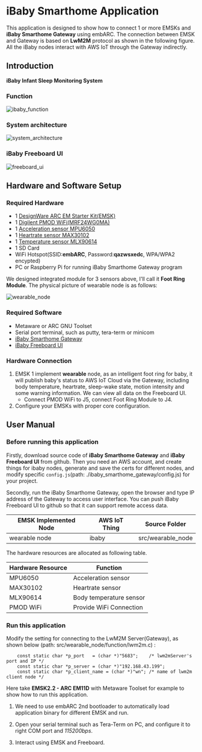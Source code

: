 # iBaby Smarthome Application
This application is designed to show how to connect 1 or more EMSKs and **iBaby Smarthome Gateway** using embARC. The connection between EMSK and Gateway is based on **LwM2M** protocol as shown in the following figure. All the iBaby nodes interact with AWS IoT through the Gateway indirectly.

## Introduction
**iBaby Infant Sleep Monitoring System**

### Function

![ibaby_function](http://i.imgur.com/tspan1C.png)

### System architecture

![system_architecture](http://i.imgur.com/3hqxrJJ.png)

### iBaby Freeboard UI

![freeboard_ui](http://i.imgur.com/FCIUjcn.png)

## Hardware and Software Setup
### Required Hardware
- 1 [DesignWare ARC EM Starter Kit(EMSK)](https://www.synopsys.com/dw/ipdir.php?ds=arc_em_starter_kit)
- 1 [Digilent PMOD WiFi(MRF24WG0MA)](http://store.digilentinc.com/pmodwifi-wifi-interface-802-11g/)
- 1 [Acceleration sensor MPU6050](https://www.invensense.com/products/motion-tracking/6-axis/mpu-6050/)
- 1 [Heartrate sensor MAX30102](http://www.electronics-lab.com/max30102/)
- 1 [Temperature sensor MLX90614](https://developer.mbed.org/components/MLX90614-I2C-Infrared-Thermometer/)
- 1 SD Card
- WiFi Hotspot(SSID:**embARC**, Password:**qazwsxedc**, WPA/WPA2 encypted)
- PC or Raspberry Pi for running iBaby Smarthome Gateway program

We designed integrated module for 3 sensors above, I'll call it **Foot Ring Module**. The physical picture of wearable node is as follows:

![wearable_node](http://i.imgur.com/QofeNaG.jpg)

### Required Software
- Metaware or ARC GNU Toolset
- Serial port terminal, such as putty, tera-term or minicom
- [iBaby Smarthome Gateway](https://github.com/XiangcaiHuang/ibaby.git)
- [iBaby Freeboard UI](https://github.com/XiangcaiHuang/ibaby.git)

### Hardware Connection
1. EMSK 1 implement **wearable** node, as an intelligent foot ring for baby, it will publish baby's status to AWS IoT Cloud via the Gateway, including body temperature, heartrate, sleep-wake state, motion intensity and some warning information. We can view all data on the Freeboard UI.
   - Connect PMOD WiFi to J5, connect Foot Ring Module to J4.
2. Configure your EMSKs with proper core configuration.

## User Manual
### Before running this application
Firstly, download source code of **iBaby Smarthome Gateway** and **iBaby Freeboard UI** from github. Then you need an AWS account, and create things for ibaby nodes, generate and save the certs for different nodes, and modify specific `config.js`(path: ./ibaby_smarthome_gateway/config.js) for your project.

Secondly, run the iBaby Smarthome Gateway, open the browser and type IP address of the Gateway to access user interface. You can push iBaby Freeboard UI to github so that it can support remote access data.

|  EMSK Implemented Node   |    AWS IoT Thing      |     Source Folder      |
| ------------------------ | --------------------- | ---------------------- |
|      wearable node       |        ibaby          |   src/wearable_node    |

The hardware resources are allocated as following table.

|  Hardware Resource  |            Function                                           |
| ------------------- | ------------------------------------------------------------- |
|  MPU6050            | Acceleration sensor                                           |
|  MAX30102           | Heartrate sensor                                              |
|  MLX90614           | Body temperature sensor                                       |
|  PMOD WiFi          | Provide WiFi Connection                                       |

### Run this application

Modify the setting for connecting to the LwM2M Server(Gateway), as shown below (path: src/wearable_node/function/lwm2m.c) :

		const static char *p_port   = (char *)"5683";    /* lwm2mServer's port and IP */
		const static char *p_server = (char *)"192.168.43.199";
		const static char *p_client_name = (char *)"wn"; /* name of lwm2m client node */

Here take **EMSK2.2 - ARC EM11D** with Metaware Toolset for example to show how to run this application.

1. We need to use embARC 2nd bootloader to automatically load application binary for different EMSK and run.

2. Open your serial terminal such as Tera-Term on PC, and configure it to right COM port and *115200bps*.

3. Interact using EMSK and Freeboard.
